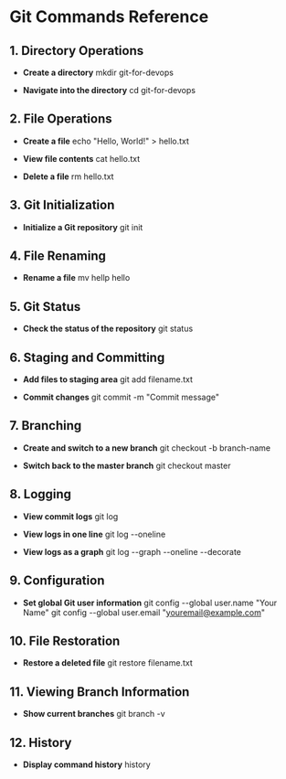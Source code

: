  # Git Commands Reference

## 1. Directory Operations
- **Create a directory**
  mkdir git-for-devops

- **Navigate into the directory**
  cd git-for-devops

## 2. File Operations
- **Create a file**
  echo "Hello, World!" > hello.txt

- **View file contents**
  cat hello.txt

- **Delete a file**
  rm hello.txt

## 3. Git Initialization
- **Initialize a Git repository**
  git init

## 4. File Renaming
- **Rename a file**
  mv hellp hello

## 5. Git Status
- **Check the status of the repository**
  git status

## 6. Staging and Committing
- **Add files to staging area**
  git add filename.txt

- **Commit changes**
  git commit -m "Commit message"

## 7. Branching
- **Create and switch to a new branch**
  git checkout -b branch-name

- **Switch back to the master branch**
  git checkout master

## 8. Logging
- **View commit logs**
  git log

- **View logs in one line**
  git log --oneline

- **View logs as a graph**
  git log --graph --oneline --decorate

## 9. Configuration
- **Set global Git user information**
  git config --global user.name "Your Name"
  git config --global user.email "youremail@example.com"

## 10. File Restoration
- **Restore a deleted file**
  git restore filename.txt

## 11. Viewing Branch Information
- **Show current branches**
  git branch -v

## 12. History
- **Display command history**
  history

